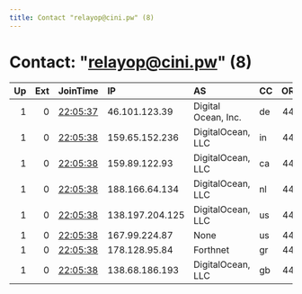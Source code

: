 ```yaml
---
title: Contact "relayop@cini.pw" (8)
---
```


# Contact: "relayop@cini.pw" (8)

|   Up |   Ext | JoinTime                                                                                            | IP              | AS                  | CC   |   ORp |   Dirp | OS    | Version   | Nickname   |   eFamMembers |
|-----:|------:|:----------------------------------------------------------------------------------------------------|:----------------|:--------------------|:-----|------:|-------:|:------|:----------|:-----------|--------------:|
|    1 |     0 | [22:05:37](https://metrics.torproject.org/rs.html#details/F65DCFA62546CD67743EE11348B6F3FD05297298) | 46.101.123.39   | Digital Ocean, Inc. | de   |   443 |      0 | Linux | 0.2.9.14  | fra01r     |             1 |
|    1 |     0 | [22:05:38](https://metrics.torproject.org/rs.html#details/0BAF4A1BBFBBF6F11EE17D36DDEB1F916BB8139E) | 159.65.152.236  | DigitalOcean, LLC   | in   |   443 |      0 | Linux | 0.2.9.14  | blr01r     |             1 |
|    1 |     0 | [22:05:38](https://metrics.torproject.org/rs.html#details/3FCEB5D2B3C2D6E7F8CCF59D8F3E9ACF835B52A6) | 159.89.122.93   | DigitalOcean, LLC   | ca   |   443 |      0 | Linux | 0.2.9.14  | tor01r     |             1 |
|    1 |     0 | [22:05:38](https://metrics.torproject.org/rs.html#details/64CF16D5AB29E283CDE643FF1C0AFBB2DD40ADE2) | 188.166.64.134  | DigitalOcean, LLC   | nl   |   443 |      0 | Linux | 0.2.9.14  | ams01r     |             1 |
|    1 |     0 | [22:05:38](https://metrics.torproject.org/rs.html#details/B48830745283F41EAD5758FAB643253D9609530C) | 138.197.204.125 | DigitalOcean, LLC   | us   |   443 |      0 | Linux | 0.2.9.14  | sfo01r     |             1 |
|    1 |     0 | [22:05:38](https://metrics.torproject.org/rs.html#details/C1C24BABE6BF136BACE2A7F226ADC73C9FCD4858) | 167.99.224.87   | None                | us   |   443 |      0 | Linux | 0.2.9.14  | nyc01r     |             1 |
|    1 |     0 | [22:05:38](https://metrics.torproject.org/rs.html#details/C4FED8C731AA57BE00D44AE0E302D7B5E217568F) | 178.128.95.84   | Forthnet            | gr   |   443 |      0 | Linux | 0.2.9.14  | sgp01r     |             1 |
|    1 |     0 | [22:05:38](https://metrics.torproject.org/rs.html#details/C503307C068F4B25BC4A64BDD5C940743D7DAC62) | 138.68.186.193  | DigitalOcean, LLC   | gb   |   443 |      0 | Linux | 0.2.9.14  | lon01r     |             1 |

